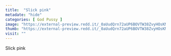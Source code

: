 ```yaml
---
title:  "Slick pink"
metadate: "hide"
categories: [ God Pussy ]
image: "https://external-preview.redd.it/_0aUudQrn72aUP6BOVTW38ZvyHOsKMiAw_MHmsTKNZg.jpg?auto=webp&s=61387f7729300f01a722c3d914d1c4bcb7b902ef"
thumb: "https://external-preview.redd.it/_0aUudQrn72aUP6BOVTW38ZvyHOsKMiAw_MHmsTKNZg.jpg?width=216&crop=smart&auto=webp&s=22d63f52c30dd8c4e6d45397af680774e0305e3f"
visit: ""
---
```

Slick pink

